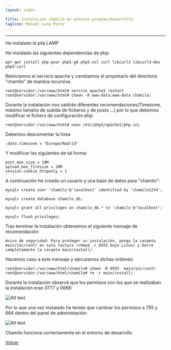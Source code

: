 ```yaml
---
layout: index

title: Instalación chamilo en entorno pruebas/desarrollo
tagline: Manuel Luna Perez
---
```


---------------

He instalado la pila LAMP

He instalado las siguientes dependencias de php:

```
apt-get install php-pear php5-gd php5-xsl curl libcurl3 libcurl3-dev php5-curl
```

Reiniciamos el servicio apache y cambiamos el propietario del directorio "chamilo" de manera recursiva.

```
root@servidor:/var/www/html# service apache2 restart
root@servidor:/var/www/html# chown -R www-data:www-data chamilo/
```

Durante la instalación nos saldrán diferentes recomendaciones(Timezone, máximo tamaño de subida de ficheros y de posts ...) por lo que debemos modificar el fichero de configuración php:

```
root@servidor:/var/www/html# nano /etc/php5/apache2/php.ini
``` 

Debemos descomentar la linea 

```
;date.timezone = "Europe/Madrid"
```

Y modificar las siguientes de tal forma:

```
post_max_size = 10M
upload_max_filesize = 10M
session.cookie_httponly = 1
```

A continuación he creado un usuario y una base de datos para "chamilo":

```
mysql> create user 'chamilo'@'localhost' identified by 'chamilo1234';

mysql> create database chamilo_db;

mysql> grant all privileges on chamilo_db.* to 'chamilo'@'localhost';

mysql> flush privileges;
```

Tras terminar la instalación obtenemos el siguiente mensaje de recomendación:

```
Aviso de seguridad: Para proteger su instalación, ponga la carpeta main/inc/conf/ en solo lectura (chmod -r 0555 bajo Linux) y borre completamente la carpeta main/install/.
```

Hacemos caso a este mensaje y ejecutamos dichas ordenes:

```
root@servidor:/var/www/html/chamilo# chown -R 0555  main/inc/conf/
root@servidor:/var/www/html/chamilo# rm -r main/install/
```

Durante la instalación observé que los permisos con los que se realizaban la instalación eran 0777 y 0666:

![Alt text](../images/Selección_003.png)

Por lo que una vez instalado he tenido que cambiar los permisos a 755 y 664 dentro del panel de administación:

![Alt text](../images/Selección_008.png)

Chamilo funciona correctamente en el entorno de desarrollo.

[Volver]

  [Volver]: ../index

